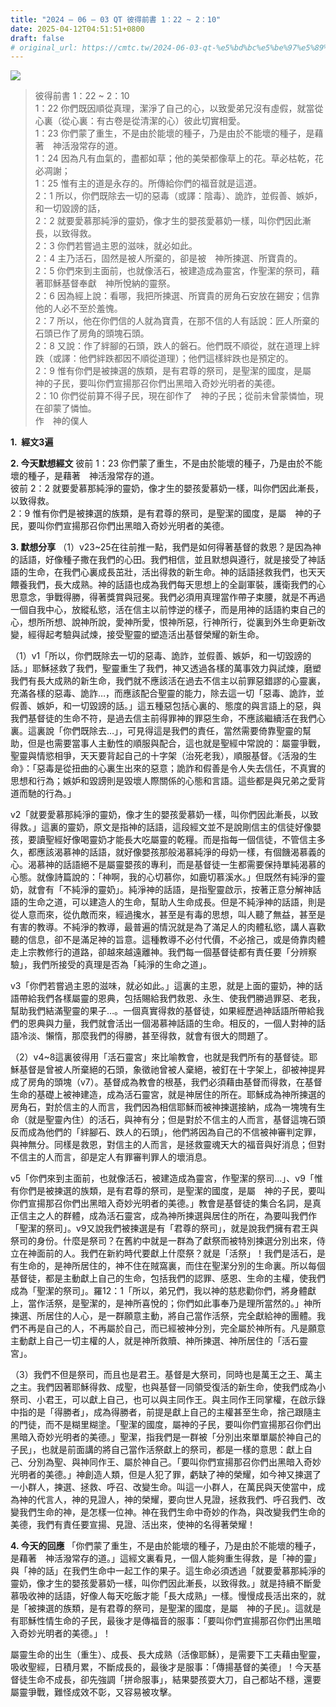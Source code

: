 ```yaml
---
title: "2024 – 06 – 03 QT 彼得前書 1：22 ~ 2：10"
date: 2025-04-12T04:51:51+0800
draft: false
# original_url: https://cmtc.tw/2024-06-03-qt-%e5%bd%bc%e5%be%97%e5%89%8d%e6%9b%b8-1%ef%bc%9a22-2%ef%bc%9a10
---
```


![](/images/qt.jpg)
> 彼得前書 1：22 ~ 2：10  
> 1：22 你們既因順從真理，潔淨了自己的心，以致愛弟兄沒有虛假，就當從心裏（從心裏：有古卷是從清潔的心）彼此切實相愛。  
> 1：23 你們蒙了重生，不是由於能壞的種子，乃是由於不能壞的種子，是藉著　神活潑常存的道。  
> 1：24 因為凡有血氣的，盡都如草；他的美榮都像草上的花。草必枯乾，花必凋謝；  
> 1：25 惟有主的道是永存的。所傳給你們的福音就是這道。  
> 2：1 所以，你們既除去一切的惡毒（或譯：陰毒）、詭詐，並假善、嫉妒，和一切毀謗的話，  
> 2：2 就要愛慕那純淨的靈奶，像才生的嬰孩愛慕奶一樣，叫你們因此漸長，以致得救。  
> 2：3 你們若嘗過主恩的滋味，就必如此。  
> 2：4 主乃活石，固然是被人所棄的，卻是被　神所揀選、所寶貴的。  
> 2：5 你們來到主面前，也就像活石，被建造成為靈宮，作聖潔的祭司，藉著耶穌基督奉獻　神所悅納的靈祭。  
> 2：6 因為經上說：看哪，我把所揀選、所寶貴的房角石安放在錫安；信靠他的人必不至於羞愧。  
> 2：7 所以，他在你們信的人就為寶貴，在那不信的人有話說：匠人所棄的石頭已作了房角的頭塊石頭。  
> 2：8 又說：作了絆腳的石頭，跌人的磐石。他們既不順從，就在道理上絆跌（或譯：他們絆跌都因不順從道理）；他們這樣絆跌也是預定的。  
> 2：9 惟有你們是被揀選的族類，是有君尊的祭司，是聖潔的國度，是屬　神的子民，要叫你們宣揚那召你們出黑暗入奇妙光明者的美德。  
> 2：10 你們從前算不得子民，現在卻作了　神的子民；從前未曾蒙憐恤，現在卻蒙了憐恤。  
> 作　神的僕人

**1.  經文3遍**

**2. 今天默想經文**
彼前 1：23 你們蒙了重生，不是由於能壞的種子，乃是由於不能壞的種子，是藉著　神活潑常存的道。  
彼前 2：2 就要愛慕那純淨的靈奶，像才生的嬰孩愛慕奶一樣，叫你們因此漸長，以致得救。  
2：9 惟有你們是被揀選的族類，是有君尊的祭司，是聖潔的國度，是屬　神的子民，要叫你們宣揚那召你們出黑暗入奇妙光明者的美德。

**3. 默想分享**
（1）v23\~25在往前推一點，我們是如何得著基督的救恩？是因為神的話語，好像種子撒在我們的心田。我們相信，並且默想與遵行，就是接受了神話語的生命，在我們心裏成長茁壯，活出得救的新生命。神的話語拯救我們，也天天餵養我們，長大成熟。神的話語也成為我們每天思想上的全副軍裝，護衛我們的心思意念，爭戰得勝，得著獎賞與冠冕。我們必須用真理當作帶子束腰，就是不再過一個自我中心，放縱私慾，活在信主以前悖逆的樣子，而是用神的話語約束自己的心，想所所想、說神所說，愛神所愛，恨神所惡，行神所行，從裏到外生命更新改變，經得起考驗與試煉，接受聖靈的塑造活出基督榮耀的新生命。

（1）v1「所以，你們既除去一切的惡毒、詭詐，並假善、嫉妒，和一切毀謗的話。」耶穌拯救了我們，聖靈重生了我們，神又透過各樣的萬事效力與試煉，磨塑我們有長大成熟的新生命，我們就不應該活在過去不信主以前罪惡錯謬的心靈裏，充滿各樣的惡毒、詭詐…，而應該配合聖靈的能力，除去這一切「惡毒、詭詐，並假善、嫉妒，和一切毀謗的話。」這五種惡包括心裏的、態度的與言語上的惡，與我們基督徒的生命不符，是過去信主前得罪神的罪惡生命，不應該繼續活在我們心裏。這裏說「你們既除去…」，可見得這是我們的責任，當然需要倚靠聖靈的幫助，但是也需要當事人主動性的順服與配合，這也就是聖經中常說的：屬靈爭戰，聖靈與情慾相爭，天天要背起自己的十字架（治死老我），順服基督。《活潑的生命》：「惡毒是從扭曲的心裏生出來的惡意；詭詐和假善是令人失去信任，不真實的思想和行為；嫉妒和毀謗則是毀壞人際關係的心態和言語。這些都是與兄弟之愛背道而馳的行為。」

v2「就要愛慕那純淨的靈奶，像才生的嬰孩愛慕奶一樣，叫你們因此漸長，以致得救。」這裏的靈奶，原文是指神的話語，這段經文並不是說剛信主的信徒好像嬰孩，要讀聖經好像喝靈奶才能長大吃屬靈的乾糧。而是指每一個信徒，不管信主多久，都應該渴慕神的話語，就好像嬰孩那般渴慕純淨的母奶一樣，有個饑渴慕義的心。渴慕神的話語絕不是屬靈嬰孩的專利，而是基督徒一生都需要保持單純渴慕的心態。就像詩篇說的：「神啊，我的心切慕你，如鹿切慕溪水。」但既然有純淨的靈奶，就會有「不純淨的靈奶」。純淨神的話語，是指聖靈啟示，按著正意分解神話語的生命之道，可以建造人的生命，幫助人生命成長。但是不純淨神的話語，則是從人意而來，從仇敵而來，經過攙水，甚至是有毒的思想，叫人聽了無益，甚至是有害的教導。不純淨的教導，最普遍的情況就是為了滿足人的肉體私慾，講人喜歡聽的信息，卻不是滿足神的旨意。這種教導不必付代價，不必捨己，或是倚靠肉體走上宗教修行的道路，卻越來越遠離神。我們每一個基督徒都有責任要「分辨察驗」，我們所接受的真理是否為「純淨的生命之道」。

v3「你們若嘗過主恩的滋味，就必如此。」這裏的主恩，就是上面的靈奶，神的話語帶給我們各樣屬靈的恩典，包括賜給我們救恩、永生、使我們勝過罪惡、老我，幫助我們結滿聖靈的果子…。一個真實得救的基督徒，如果經歷過神話語所帶給我們的恩典與力量，我們就會活出一個渴慕神話語的生命。相反的，一個人對神的話語冷淡、懶惰，那麼我們的得勝，甚至得救，就會有很大的問題了。

（2）v4\~8這裏彼得用「活石靈宮」來比喻教會，也就是我們所有的基督徒。耶穌基督是曾被人所棄絕的石頭，象徵祂曾被人棄絕，被釘在十字架上，卻被神提昇成了房角的頭塊（v7）。基督成為教會的根基，我們必須藉由基督而得救，在基督生命的基礎上被神建造，成為活石靈宮，就是神居住的所在。耶穌成為神所揀選的房角石，對於信主的人而言，我們因為相信耶穌而被神揀選接納，成為一塊塊有生命（就是聖靈內住）的活石，與神有分；但是對於不信主的人而言，基督這塊石頭反而成為他們的「絆腳石、跌人的石頭」，他們將因為自己的不信被神審判定罪，與神無分。同樣是救恩，對信主的人而言，是拯救靈魂天大的福音與好消息；但對不信主的人而言，卻是定人有罪審判罪人的壞消息。

v5「你們來到主面前，也就像活石，被建造成為靈宮，作聖潔的祭司…」、v9「惟有你們是被揀選的族類，是有君尊的祭司，是聖潔的國度，是屬　神的子民，要叫你們宣揚那召你們出黑暗入奇妙光明者的美德。」教會是基督徒的集合名詞，是真正信主之人的群體，成為活石靈宮，成為神所揀選與居住的所在，為要叫我們作「聖潔的祭司」。v9又說我們被揀選是有「君尊的祭司」，就是說我們擁有君王與祭司的身份。什麼是祭司？在舊約中就是一群為了獻祭而被特別揀選分別出來，侍立在神面前的人。我們在新約時代要獻上什麼祭？就是「活祭」！我們是活石，是有生命的，是神所居住的，神不住在賊窩裏，而住在聖潔分別的生命裏。所以每個基督徒，都是主動獻上自己的生命，包括我們的認罪、感恩、生命的主權，使我們成為「聖潔的祭司」。羅12：1「所以，弟兄們，我以神的慈悲勸你們，將身體獻上，當作活祭，是聖潔的，是神所喜悅的；你們如此事奉乃是理所當然的。」神所揀選、所居住的人心，是一群願意主動，將自己當作活祭，完全獻給神的團體。我們不再是自己的人，不再屬於自己，而已經被神分別，完全屬於神所有。凡是願意主動獻上自己一切主權的人，就是神所救贖、神所揀選、神所居住的「活石靈宮」。

（3）我們不但是祭司，而且也是君王。基督是大祭司，同時也是萬王之王、萬主之主。我們因著耶穌得救、成聖，也與基督一同領受復活的新生命，使我們成為小祭司、小君王，可以獻上自己，也可以與主同作王。與主同作王同掌權，在啟示錄中指的是「得勝者」，成為得勝者，前提是獻上自己的主權甚至生命，捨己跟隨主的門徒，而不是糊里糊塗。「聖潔的國度，屬神的子民，要叫你們宣揚那召你們出黑暗入奇妙光明者的美德。」聖潔，指我們是一群被「分別出來單單屬於神自己的子民」，也就是前面講的將自己當作活祭獻上的祭司，都是一樣的意思：獻上自己、分別為聖、與神同作王、屬於神自己。「要叫你們宣揚那召你們出黑暗入奇妙光明者的美德。」神創造人類，但是人犯了罪，虧缺了神的榮耀，如今神又揀選了一小群人，揀選、拯救、呼召、改變生命。叫這一小群人，在萬民與天使當中，成為神的代言人，神的見證人，神的榮耀，要向世人見證，拯救我們、呼召我們、改變我們生命的神，是怎樣一位神。神在我們生命中奇妙的作為，與改變我們生命的美德，我們有責任要宣揚、見證、活出來，使神的名得著榮耀！

**4. 今天的回應**
「你們蒙了重生，不是由於能壞的種子，乃是由於不能壞的種子，是藉著　神活潑常存的道。」這經文裏看見，一個人能夠重生得救，是「神的靈」與「神的話」在我們生命中一起工作的果子。這生命必須透過「就要愛慕那純淨的靈奶，像才生的嬰孩愛慕奶一樣，叫你們因此漸長，以致得救。」就是持續不斷愛慕吸收神的話語，好像人每天吃飯才能「長大成熟」一樣。慢慢成長活出來的，就是「被揀選的族類，是有君尊的祭司，是聖潔的國度，是屬　神的子民」。這就是有耶穌性情生命的子民，最後才是傳福音的服事：「要叫你們宣揚那召你們出黑暗入奇妙光明者的美德。」！

屬靈生命的出生（重生）、成長、長大成熟（活像耶穌），是需要下工夫藉由聖靈，吸收聖經，日積月累，不斷成長的，最後才是服事：「傳揚基督的美德」！今天基督徒生命不成長，卻先強調「拼命服事」，結果嬰孩耍大刀，自己都站不穩，還要屬靈爭戰，難怪成效不彰，又容易被攻擊。
